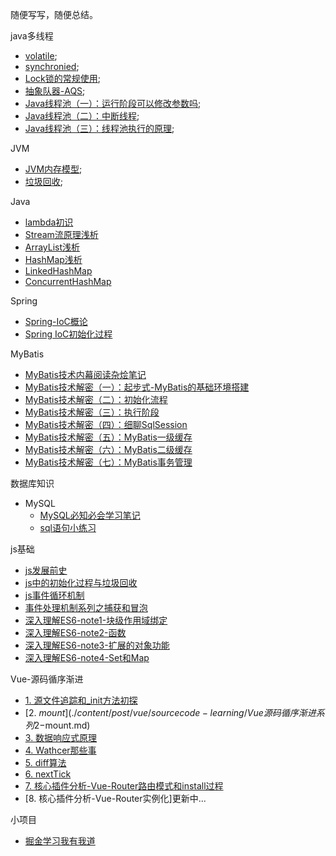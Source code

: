 随便写写，随便总结。

java多线程
- [volatile](./content/post/java/多线程/java多线程之volatile.md);
- [synchronied](./content/post/java/多线程/java多线程之synchronied`.md);
- [Lock锁的常规使用](./content/post/java/多线程/java多线程之Lock锁的常规使用.md);  
- [抽象队器-AQS](./content/post/java/多线程/java多线程之AQS.md); 
- [Java线程池（一）：运行阶段可以修改参数吗](./content/post/java/多线程/java线程池（一）.md); 
- [Java线程池（二）：中断线程](./content/post/java/多线程/java线程池（二）.md); 
- [Java线程池（三）：线程池执行的原理](./content/post/java/多线程/java线程池（三）.md); 

JVM
- [JVM内存模型](./content/post/java/JVM/JVM内存模型.md);
- [垃圾回收](./content/post/java/JVM/02-垃圾回收.md);

Java
- [lambda初识](./content/post/java/java基础/lambda初识.md) 
- [Stream流原理浅析](./content/post/java/Stream流原理浅析.md) 
- [ArrayList浅析](./content/post/java/java基础/ArrayList浅析.md) 
- [HashMap浅析](./content/post/java/java基础/HashMap浅析.md) 
- [LinkedHashMap](./content/post/java/java基础/learn-LinkedHashMap.md) 
- [ConcurrentHashMap](./content/post/java/java基础/learn-ConcurrentHashMap.md) 

Spring
- [Spring-IoC概论](./content/post/spring/Spring-IoC概论.md)
- [Spring IoC初始化过程](./content/post/spring/Spring-IoC初始化过程.md)

MyBatis
- [MyBatis技术内幕阅读杂烩笔记](./content/post/mybatis/MyBatis技术内幕阅读杂烩笔记.md)
- [MyBatis技术解密（一）：起步式-MyBatis的基础环境搭建](./content/post/mybatis/MyBatis技术解密（一）.md)
- [MyBatis技术解密（二）：初始化流程](./content/post/mybatis/MyBatis技术解密（二）.md)
- [MyBatis技术解密（三）：执行阶段](./content/post/mybatis/MyBatis技术解密（三）.md)
- [MyBatis技术解密（四）：细聊SqlSession](./content/post/mybatis/MyBatis技术解密（四）.md)
- [MyBatis技术解密（五）：MyBatis一级缓存](./content/post/mybatis/MyBatis技术解密（五）.md)
- [MyBatis技术解密（六）：MyBatis二级缓存](./content/post/mybatis/MyBatis技术解密（六）.md)
- [MyBatis技术解密（七）：MyBatis事务管理](./content/post/mybatis/MyBatis技术解密（七）.md)

数据库知识
- MySQL
  - [MySQL必知必会学习笔记](./content/post/database/MySQL/MySQL必知必会学习笔记.md)
  - [sql语句小练习](./content/post/database/MySQL/sql练习.md)

js基础
- [js发展前史](./content/post/js/js发展前史.md)
- [js中的初始化过程与垃圾回收](./content/post/js/js中的初始化过程与垃圾回收.md)
- [js事件循环机制](./content/post/js/js事件循环机制.md)
- [事件处理机制系列之捕获和冒泡](./content/post/js/事件处理机制系列之捕获和冒泡.md)
- [深入理解ES6-note1-块级作用域绑定](./content/post/js/深入理解ES6-note1-块级作用域绑定.md)
- [深入理解ES6-note2-函数](./content/post/js/深入理解ES6-note2-函数.md)
- [深入理解ES6-note3-扩展的对象功能](./content/post/js/深入理解ES6-note3-扩展的对象功能.md)
- [深入理解ES6-note4-Set和Map](./content/post/js/深入理解ES6-note4-Set和Map.md)


Vue-源码循序渐进
- [1. 源文件追踪和_init方法初探](./content/post/vue/sourcecode-learning/Vue源码循序渐进系列1-源文件追踪和_init方法初探.md)
- [2. $mount](./content/post/vue/sourcecode-learning/Vue源码循序渐进系列2-$mount.md)
- [3. 数据响应式原理](./content/post/vue/sourcecode-learning/Vue源码循序渐进系列3-数据响应式原理.md)
- [4. Wathcer那些事](./content/post/vue/sourcecode-learning/Vue源码循序渐进系列4-Watcher那些事儿.md)
- [5. diff算法](./content/post/vue/sourcecode-learning/Vue源码循序渐进系列5-diff算法.md)
- [6. nextTick](./content/post/vue/sourcecode-learning/Vue源码循序渐进系列6-nextTick.md)
- [7. 核心插件分析-Vue-Router路由模式和install过程](./content/post/vue/vue-router/Vue-Router路由模式和install过程.md)
- [8. 核心插件分析-Vue-Router实例化]更新中...


  
小项目
  - [掘金学习我有我道](https://github.com/boykait/juejin-search-helper)

